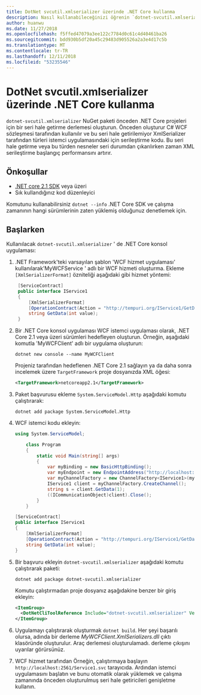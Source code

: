 ```yaml
---
title: DotNet svcutil.xmlserializer üzerinde .NET Core kullanma
description: Nasıl kullanabileceğinizi öğrenin `dotnet-svcutil.xmlserializer` önceden .NET Core projeleri için bir serileştirme derlemesi oluşturmak için NuGet paketi.
author: huanwu
ms.date: 11/27/2018
ms.openlocfilehash: f5ffed47079a3ee122c7784d0c61c4d40461ba26
ms.sourcegitcommit: bdd930b5df20a45c29483d905526a2a3e4d17c5b
ms.translationtype: MT
ms.contentlocale: tr-TR
ms.lasthandoff: 12/11/2018
ms.locfileid: "53235546"
---
```

# <a name="using-dotnet-svcutilxmlserializer-on-net-core"></a>DotNet svcutil.xmlserializer üzerinde .NET Core kullanma

`dotnet-svcutil.xmlserializer` NuGet paketi önceden .NET Core projeleri için bir seri hale getirme derlemesi oluşturun. Önceden oluşturur C# WCF sözleşmesi tarafından kullanılır ve bu seri hale getirilemiyor XmlSerializer tarafından türleri istemci uygulamasındaki için serileştirme kodu. Bu seri hale getirme veya bu türden nesneler seri durumdan çıkarılırken zaman XML serileştirme başlangıç performansını artırır.

## <a name="prerequisites"></a>Önkoşullar

* [.NET core 2.1 SDK](https://www.microsoft.com/net/download) veya üzeri
* Sık kullandığınız kod düzenleyici

Komutunu kullanabilirsiniz `dotnet --info` .NET Core SDK ve çalışma zamanının hangi sürümlerinin zaten yüklemiş olduğunuz denetlemek için.

## <a name="getting-started"></a>Başlarken

Kullanılacak `dotnet-svcutil.xmlserializer` ' de .NET Core konsol uygulaması:

1. .NET Framework'teki varsayılan şablon 'WCF hizmet uygulaması' kullanılarak'MyWCFService ' adlı bir WCF hizmeti oluşturma. Ekleme `[XmlSerializerFormat]` özniteliği aşağıdaki gibi hizmet yöntemi:

   ```csharp
    [ServiceContract]
    public interface IService1
    {
        [XmlSerializerFormat]
        [OperationContract(Action = "http://tempuri.org/IService1/GetData", ReplyAction = "http://tempuri.org/IService1/GetDataResponse")]
        string GetData(int value);
    }
    ```

2. Bir .NET Core konsol uygulaması WCF istemci uygulaması olarak, .NET Core 2.1 veya üzeri sürümleri hedefleyen oluşturun. Örneğin, aşağıdaki komutla 'MyWCFClient' adlı bir uygulama oluşturun:

    ```console
    dotnet new console --name MyWCFClient
    ```

    Projeniz tarafından hedeflenen .NET Core 2.1 sağlayın ya da daha sonra incelemek üzere `TargetFramework` proje dosyanızda XML öğesi:

    ```xml
    <TargetFramework>netcoreapp2.1</TargetFramework>
    ```

3. Paket başvurusu ekleme `System.ServiceModel.Http` aşağıdaki komutu çalıştırarak:

    ```console
    dotnet add package System.ServiceModel.Http
    ```

4. WCF istemci kodu ekleyin:

    ```csharp
    using System.ServiceModel;

        class Program
        {
            static void Main(string[] args)
            {
                var myBinding = new BasicHttpBinding();
                var myEndpoint = new EndpointAddress("http://localhost:2561/Service1.svc"); //Fill your service url here
                var myChannelFactory = new ChannelFactory<IService1>(myBinding, myEndpoint);
                IService1 client = myChannelFactory.CreateChannel();
                string s = client.GetData(1);
                ((ICommunicationObject)client).Close();
            }
        }

    [ServiceContract]
    public interface IService1
    {
        [XmlSerializerFormat]
        [OperationContract(Action = "http://tempuri.org/IService1/GetData", ReplyAction = "http://tempuri.org/IService1/GetDataResponse")]
        string GetData(int value);
    }
    ```

5. Bir başvuru ekleyin `dotnet-svcutil.xmlserializer` aşağıdaki komutu çalıştırarak paketi:
  
    ```console
    dotnet add package dotnet-svcutil.xmlserializer
    ```

    Komutu çalıştırmadan proje dosyanız aşağıdakine benzer bir giriş ekleyin:
  
    ```xml
    <ItemGroup>
      <DotNetCliToolReference Include="dotnet-svcutil.xmlserializer" Version="1.0.0" />
    </ItemGroup>
    ```

6. Uygulamayı çalıştırarak oluşturmak `dotnet build`. Her şeyi başarılı olursa, adında bir derleme *MyWCFClient.XmlSerializers.dll* çıktı klasöründe oluşturulur. Araç derlemesi oluşturulamadı. derleme çıkışını uyarılar görürsünüz.

7. WCF hizmet tarafından Örneğin, çalıştırmaya başlayın `http://localhost:2561/Service1.svc` tarayıcıda. Ardından istemci uygulamasını başlatın ve bunu otomatik olarak yüklemek ve çalışma zamanında önceden oluşturulmuş seri hale getiricileri genişletme kullanın.